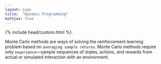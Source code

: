 ```yaml
---
layout: page
title:  "Dynamic Programming"
mathjax: true
---
```


{% include head/custom.html %}

Monte Carlo methods are ways of solving the reinforcement learning problem based on
`averaging sample returns`. Monte Carlo methods require only `experience`—sample
sequences of states, actions, and rewards from actual or simulated interaction with an
environment.